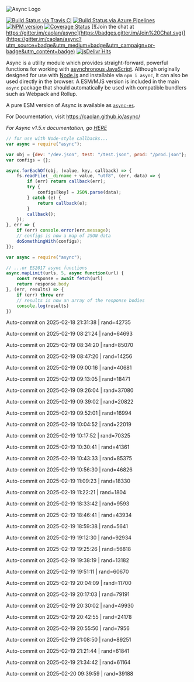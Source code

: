 ![Async Logo](https://raw.githubusercontent.com/caolan/async/master/logo/async-logo_readme.jpg)

[![Build Status via Travis CI](https://travis-ci.org/caolan/async.svg?branch=master)](https://travis-ci.org/caolan/async)
[![Build Status via Azure Pipelines](https://dev.azure.com/caolanmcmahon/async/_apis/build/status/caolan.async?branchName=master)](https://dev.azure.com/caolanmcmahon/async/_build/latest?definitionId=1&branchName=master)
[![NPM version](https://img.shields.io/npm/v/async.svg)](https://www.npmjs.com/package/async)
[![Coverage Status](https://coveralls.io/repos/caolan/async/badge.svg?branch=master)](https://coveralls.io/r/caolan/async?branch=master)
[![Join the chat at https://gitter.im/caolan/async](https://badges.gitter.im/Join%20Chat.svg)](https://gitter.im/caolan/async?utm_source=badge&utm_medium=badge&utm_campaign=pr-badge&utm_content=badge)
[![jsDelivr Hits](https://data.jsdelivr.com/v1/package/npm/async/badge?style=rounded)](https://www.jsdelivr.com/package/npm/async)

<!--
|Linux|Windows|MacOS|
|-|-|-|
|[![Linux Build Status](https://dev.azure.com/caolanmcmahon/async/_apis/build/status/caolan.async?branchName=master&jobName=Linux&configuration=Linux%20node_10_x)](https://dev.azure.com/caolanmcmahon/async/_build/latest?definitionId=1&branchName=master) | [![Windows Build Status](https://dev.azure.com/caolanmcmahon/async/_apis/build/status/caolan.async?branchName=master&jobName=Windows&configuration=Windows%20node_10_x)](https://dev.azure.com/caolanmcmahon/async/_build/latest?definitionId=1&branchName=master) | [![MacOS Build Status](https://dev.azure.com/caolanmcmahon/async/_apis/build/status/caolan.async?branchName=master&jobName=OSX&configuration=OSX%20node_10_x)](https://dev.azure.com/caolanmcmahon/async/_build/latest?definitionId=1&branchName=master)| -->

Async is a utility module which provides straight-forward, powerful functions for working with [asynchronous JavaScript](http://caolan.github.io/async/v3/global.html). Although originally designed for use with [Node.js](https://nodejs.org/) and installable via `npm i async`, it can also be used directly in the browser.  A ESM/MJS version is included in the main `async` package that should automatically be used with compatible bundlers such as Webpack and Rollup.

A pure ESM version of Async is available as [`async-es`](https://www.npmjs.com/package/async-es).

For Documentation, visit <https://caolan.github.io/async/>

*For Async v1.5.x documentation, go [HERE](https://github.com/caolan/async/blob/v1.5.2/README.md)*


```javascript
// for use with Node-style callbacks...
var async = require("async");

var obj = {dev: "/dev.json", test: "/test.json", prod: "/prod.json"};
var configs = {};

async.forEachOf(obj, (value, key, callback) => {
    fs.readFile(__dirname + value, "utf8", (err, data) => {
        if (err) return callback(err);
        try {
            configs[key] = JSON.parse(data);
        } catch (e) {
            return callback(e);
        }
        callback();
    });
}, err => {
    if (err) console.error(err.message);
    // configs is now a map of JSON data
    doSomethingWith(configs);
});
```

```javascript
var async = require("async");

// ...or ES2017 async functions
async.mapLimit(urls, 5, async function(url) {
    const response = await fetch(url)
    return response.body
}, (err, results) => {
    if (err) throw err
    // results is now an array of the response bodies
    console.log(results)
})
```

Auto-commit on 2025-02-18 21:31:38 | rand=42735

Auto-commit on 2025-02-19 08:21:24 | rand=64693

Auto-commit on 2025-02-19 08:34:20 | rand=85070

Auto-commit on 2025-02-19 08:47:20 | rand=14256

Auto-commit on 2025-02-19 09:00:16 | rand=40681

Auto-commit on 2025-02-19 09:13:05 | rand=18471

Auto-commit on 2025-02-19 09:26:04 | rand=37080

Auto-commit on 2025-02-19 09:39:02 | rand=20822

Auto-commit on 2025-02-19 09:52:01 | rand=16994

Auto-commit on 2025-02-19 10:04:52 | rand=22019

Auto-commit on 2025-02-19 10:17:52 | rand=70325

Auto-commit on 2025-02-19 10:30:41 | rand=41361

Auto-commit on 2025-02-19 10:43:33 | rand=85375

Auto-commit on 2025-02-19 10:56:30 | rand=46826

Auto-commit on 2025-02-19 11:09:23 | rand=18330

Auto-commit on 2025-02-19 11:22:21 | rand=1804

Auto-commit on 2025-02-19 18:33:42 | rand=9593

Auto-commit on 2025-02-19 18:46:41 | rand=43934

Auto-commit on 2025-02-19 18:59:38 | rand=5641

Auto-commit on 2025-02-19 19:12:30 | rand=92934

Auto-commit on 2025-02-19 19:25:26 | rand=56818

Auto-commit on 2025-02-19 19:38:19 | rand=13182

Auto-commit on 2025-02-19 19:51:11 | rand=60670

Auto-commit on 2025-02-19 20:04:09 | rand=11700

Auto-commit on 2025-02-19 20:17:03 | rand=79191

Auto-commit on 2025-02-19 20:30:02 | rand=49930

Auto-commit on 2025-02-19 20:42:55 | rand=24178

Auto-commit on 2025-02-19 20:55:50 | rand=7956

Auto-commit on 2025-02-19 21:08:50 | rand=89251

Auto-commit on 2025-02-19 21:21:44 | rand=61841

Auto-commit on 2025-02-19 21:34:42 | rand=61164

Auto-commit on 2025-02-20 09:39:59 | rand=39188
